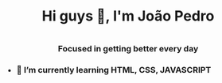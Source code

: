 <h1 align="center">Hi guys 👋, I'm João Pedro<h1/>
<h3 align="center">Focused in getting better every day<h3/>

- 🌱 I’m currently learning HTML, CSS, JAVASCRIPT
